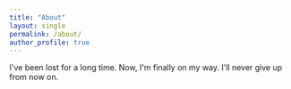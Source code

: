 ```yaml
---
title: "About"
layout: single
permalink: /about/
author_profile: true
---
```

I've been lost for a long time.
Now, I'm finally on my way.
I'll never give up from now on.
